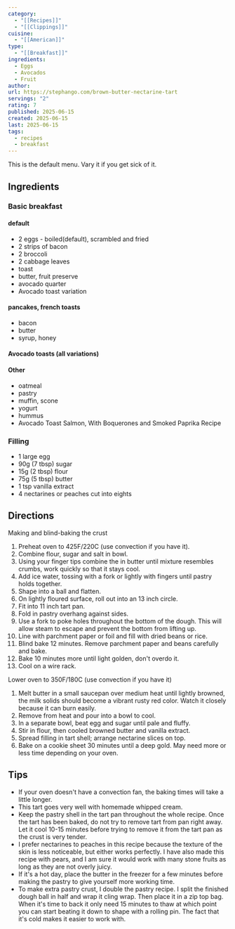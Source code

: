 ```yaml
---
category:
  - "[[Recipes]]"
  - "[[Clippings]]"
cuisine:
  - "[[American]]"
type:
  - "[[Breakfast]]"
ingredients:
  - Eggs
  - Avocados
  - Fruit
author: 
url: https://stephango.com/brown-butter-nectarine-tart
servings: "2"
rating: 7
published: 2025-06-15
created: 2025-06-15
last: 2025-06-15
tags:
  - recipes
  - breakfast
---
```

This is the default menu. Vary it if you get sick of it.
## Ingredients

### Basic breakfast

#### default
- 2 eggs - boiled(default), scrambled and fried
- 2 strips of bacon
- 2 broccoli
- 2 cabbage leaves
- toast
- butter, fruit preserve
- avocado quarter
- Avocado toast variation

#### pancakes, french toasts

- bacon
- butter
- syrup, honey

#### Avocado toasts (all variations)
#### Other
- oatmeal
- pastry
- muffin, scone
- yogurt
- hummus
- Avocado Toast Salmon, With Boquerones and Smoked Paprika Recipe

### Filling

- 1 large egg
- 90g (7 tbsp) sugar
- 15g (2 tbsp) flour
- 75g (5 tbsp) butter
- 1 tsp vanilla extract
- 4 nectarines or peaches cut into eights

## Directions

Making and blind-baking the crust

1. Preheat oven to 425F/220C (use convection if you have it).
2. Combine flour, sugar and salt in bowl.
3. Using your finger tips combine the in butter until mixture resembles crumbs, work quickly so that it stays cool.
4. Add ice water, tossing with a fork or lightly with fingers until pastry holds together.
5. Shape into a ball and flatten.
6. On lightly floured surface, roll out into an 13 inch circle.
7. Fit into 11 inch tart pan.
8. Fold in pastry overhang against sides.
9. Use a fork to poke holes throughout the bottom of the dough. This will allow steam to escape and prevent the bottom from lifting up.
10. Line with parchment paper or foil and fill with dried beans or rice. 
11. Blind bake 12 minutes. Remove parchment paper and beans carefully and bake.
12. Bake 10 minutes more until light golden, don't overdo it.
13. Cool on a wire rack.

Lower oven to 350F/180C (use convection if you have it)

1. Melt butter in a small saucepan over medium heat until lightly browned, the milk solids should become a vibrant rusty red color. Watch it closely because it can burn easily.
2. Remove from heat and pour into a bowl to cool.
3. In a separate bowl, beat egg and sugar until pale and fluffy.
4. Stir in flour, then cooled browned butter and vanilla extract.
5. Spread filling in tart shell; arrange nectarine slices on top.
6. Bake on a cookie sheet 30 minutes until a deep gold. May need more or less time depending on  your oven.

## Tips

- If your oven doesn't have a convection fan, the baking times will take a little longer.
- This tart goes very well with homemade whipped cream.
- Keep the pastry shell in the tart pan throughout the whole recipe. Once the tart has been baked, do not try to remove tart from pan right away. Let it cool 10-15 minutes before trying to remove it from the tart pan as the crust is very tender.
- I prefer nectarines to peaches in this recipe because the texture of the skin is less noticeable, but either works perfectly. I have also made this recipe with pears, and I am sure it would work with many stone fruits as long as they are not overly juicy.
- If it's a hot day, place the butter in the freezer for a few minutes before making the pastry to give yourself more working time.
- To make extra pastry crust, I double the pastry recipe. I split the finished dough ball in half and wrap it cling wrap. Then place it in a zip top bag. When it's time to back it only need 15 minutes to thaw at which point you can start beating it down to shape with a rolling pin. The fact that it's cold makes it easier to work with.